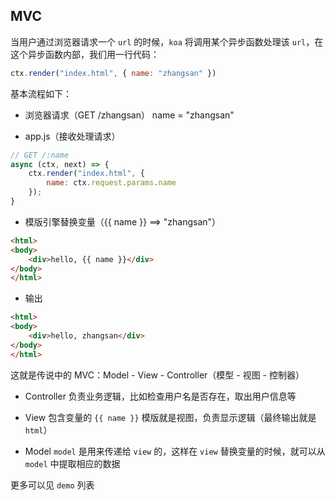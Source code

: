 ## MVC 

当用户通过浏览器请求一个 ```url``` 的时候，```koa``` 将调用某个异步函数处理该 ```url```，在这个异步函数内部，我们用一行代码：

```js
ctx.render("index.html", { name: "zhangsan" })
```

基本流程如下：

* 浏览器请求（GET /zhangsan） name = "zhangsan"

* app.js（接收处理请求）

```js
// GET /:name
async (ctx, next) => {
    ctx.render("index.html", {
        name: ctx.request.params.name
    });
}
```

* 模版引擎替换变量（{{ name }} ==> "zhangsan"）

```html
<html>
<body>
    <div>hello, {{ name }}</div>
</body>
</html>
```

* 输出

```html
<html>
<body>
    <div>hello, zhangsan</div>
</body>
</html>
```

这就是传说中的 MVC：Model - View - Controller（模型 - 视图 - 控制器）

* Controller 负责业务逻辑，比如检查用户名是否存在，取出用户信息等

* View 包含变量的 ```{{ name }}``` 模版就是视图，负责显示逻辑（最终输出就是 ```html```）

* Model ```model``` 是用来传递给 ```view``` 的，这样在 ```view``` 替换变量的时候，就可以从 ```model``` 中提取相应的数据

更多可以见 `demo` 列表
